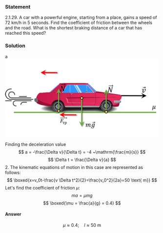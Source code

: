 ###  Statement 

$2.1.29.$ A car with a powerful engine, starting from a place, gains a speed of $72\text{ km/h}$ in $5$ seconds. Find the coefficient of friction between the wheels and the road. What is the shortest braking distance of a car that has reached this speed? 

### Solution

a ![ Forces acting on the car |1165x585, 59%](../../img/2.1.29/sol.jpg)

Finding the deceleration value $$ a = -\frac{\Delta v}{\Delta t} = -4 ~\mathrm{\frac{m}{s}} $$ $$ \Delta t = \frac{\Delta v}{a} $$ 2\. The kinematic equations of motion in this case are represented as follows: $$ \boxed{x=v_0t-\frac{v \Delta t^2}{2}=\frac{v_0^2}{2a}=50 \text{ m}} $$ Let's find the coefficient of friction $\mu$: $$ ma = \mu mg $$ $$ \boxed{\mu = \frac{a}{g} = 0.4} $$ 

#### Answer

$$\mu\approx 0.4;\quad l \approx 50 \text{ m}$$ 
